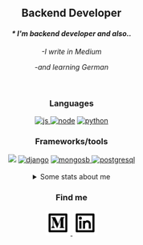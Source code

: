 <div align="center">
   <h2 align="center">Backend Developer</h2>
   <i><h4>* I'm backend developer and also..</h4>
   <div align="center">
      <p>-I write in Medium</p>
      <p>-and learning German</p>
      </div>
</i>
</div>
</br>
<div align="center"> 
 <h3>Languages</h3>
 <a href="https://developer.mozilla.org/en-US/docs/Web/JavaScript" target="_blank"> <img src="https://i.ibb.co/rGYm7Lh/icons8-javascript-logo-128.png" alt="js" width="80" height="80"/> </a> 
 <a href="https://nodejs.org/es/" target="_blank"> <img src="https://icongr.am/devicon/nodejs-plain.svg?size=80&color=74bec2" alt="node"/></a> 
 <a href="https://python.org/" target="_blank"> <img src="https://icongr.am/devicon/python-plain.svg?size=80&color=74bec2" alt="python"/></a> 
<h3>Frameworks/tools</h3>
 <a><img src="https://icongr.am/devicon/git-plain-wordmark.svg?size=80&color=74bec2"></a>
 <a href="https://www.djangoproject.com" target="_blank"> <img src="https://icongr.am/devicon/django-plain.svg?size=80&color=74bec2" alt="django"/></a>  
 <a href="https://www.mongodb.com/es" target="_blank"> <img src="https://icongr.am/devicon/mongodb-plain-wordmark.svg?size=80&color=74bec2" alt="mongosb"/> </a> 
   <a href="https://www.postgresql.org" target="_blank"> <img src="https://icongr.am/devicon/postgresql-plain.svg?size=80&color=74bec2" alt="postgresql"/></a> 
</div>
<div align="center">
 </br>
 <details>
   <summary>Some stats about me</summary>
   <div align="center">   
   </br>
   <a href="https://devpost.com/nahuelmol"><p>Portfolio</p></a>
   </br>
    
   <img src="https://github-readme-stats.vercel.app/api?username=nahuelmol&theme=react&show_icons=true"/>
   </br></br>
   
   [![Top Langs](https://github-readme-stats.vercel.app/api/top-langs/?username=nahuelmol)](https://github.com/anuraghazra/github-readme-stats)
   
   <br><br>
   </div>
 </details>
</div>
<div align="center">
   <h3>Find me</h3>
   <a href="https://molinahuel.medium.com" target="blank"><img height="50" width="50" src="medium-line.svg" />
   <a href="https://linkedin.com/in/molinahuel" target="blank"><img height="50" width="50" src="linkedin-box-line.svg" />   
</div>
